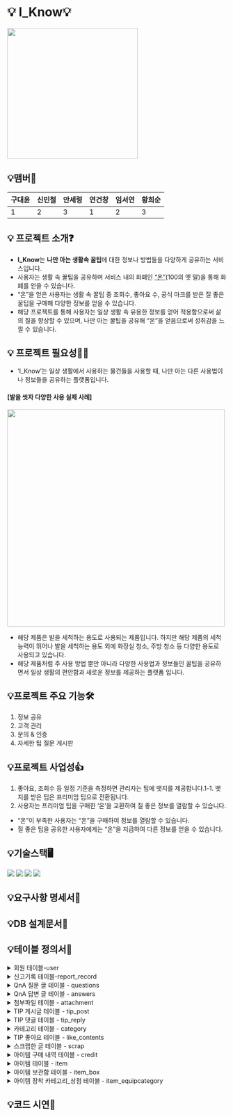 # 💡 I_Know💡
<img src="https://github.com/user-attachments/assets/bf3aba34-18b6-47da-a5fa-1626d6849db1" width="300" height="300">

## 💡맴버🥰
| 구대윤 | 신민철 | 안세령 | 연건창 | 임서연 | 황희순 |
| --- | --- | --- | --- | --- | --- |
| 1 | 2 | 3 | 1 | 2 | 3 |



## 💡 프로젝트 소개❓  
- **I_Know**는 **나만 아는 생활속 꿀팁**에 대한 정보나 방법들을 다양하게 공유하는 서비스입니다. 
- 사용자는 생활 속 꿀팁을 공유하며 서비스 내의 화폐인 <u>“온”</u>(100의 옛 말)을 통해 화폐를 얻을 수 있습니다. 
- “온”을 얻은 사용자는 생활 속 꿀팁 중 조회수, 좋아요 수, 공식 마크를 받은 질 좋은 꿀팁을 구매해 다양한 정보를 얻을 수 있습니다. 
- 해당 프로젝트를 통해 사용자는 일상 생활 속 유용한 정보를 얻어 적용함으로써 삶의 질을 향상할 수 있으며, 나만 아는 꿀팁을 공유해 “온”을 얻음으로써 성취감을 느낄 수 있습니다.

## 💡 프로젝트 필요성🙋‍♀️
- ‘I_Know’는 일상 생활에서 사용하는 물건들을 사용할 때, 나만 아는 다른 사용법이나 정보들을 공유하는 플랫폼입니다.

#### [발을 씻자 다양한 사용 실제 사례]
<img src="https://github.com/user-attachments/assets/61a72db0-9dcd-4a01-8fe3-3002e1540323" width="500" height="500">
    
- 해당 제품은 발을 세척하는 용도로 사용되는 제품입니다. 하지만 해당 제품의 세척 능력이 뛰어나 발을 세척하는 용도 외에 화장실 청소, 주방 청소 등 다양한 용도로 사용되고 있습니다. 
- 해당 제품처럼 주 사용 방법 뿐만 아니라 다양한 사용법과 정보들인 꿀팁을 공유하면서 일상 생활의 편안함과 새로운 정보를 제공하는 플랫폼 입니다.

## 💡프로젝트 주요 기능🛠
1. 정보 공유
2. 고객 관리
3. 문의 & 인증
4. 자세한 팁 질문 게시판

## 💡프로젝트 사업성👍
1. 좋아요, 조회수 등 일정 기준을 측정하면 관리자는 팁에 뱃지를 제공합니다.1-1. 뱃지를 받은 팁은 프리미엄 팁으로 전환됩니다.
2. 사용자는 프리미엄 팁을 구매한 ‘온’을 교환하여 질 좋은 정보를 열람할 수 있습니다.
- “온”이 부족한 사용자는 “온”을 구매하여 정보를 열람할 수 있습니다.
- 질 좋은 팁을 공유한 사용자에게는 “온”을 지급하여 다른 정보를 얻을 수 있습니다.
## 💡기술스택🖥️
<img src="https://img.shields.io/badge/MariaDB-003545?style=for-the-badge&logo=MariaDB&logoColor=white">
<img src="https://img.shields.io/badge/Ubuntu-E95420?style=for-the-badge&logo=Ubuntu&logoColor=white">
<img src="https://img.shields.io/badge/Github-181717?style=for-the-badge&logo=Github&logoColor=white">
<img src="https://img.shields.io/badge/Linux-FCC624?style=for-the-badge&logo=Linux&logoColor=black">


## 💡요구사항 명세서📕
## 💡DB 설계문서📗
## 💡테이블 정의서📘

<details><summary>회원 테이블-user
</summary>

- user_num: 회원의 고유한 번호 저장
- user_id: 회원의 아이디 저장
- user_email: 회원의 이메일 주소 저장
- user_interest: 회원의 관심사 저장
- user_birth: 회원의 생년월일 저장
- user_gender: 회원의 성별 정보 저장
- user_auth: 회원의 상태 정보 저장(정상, 정지)
- user_role: 회원의 권한 상태 정보(일반유저, 관리자)
- user_on: 회원의 온(화폐) 보유 정보
- user_reportcnt: 회원이 신고 당한 횟수 저장
- user_stopcnt: 회원의 정지 일 수 정보 저장(7일, 30일, 영구)

![회원테이블](https://github.com/user-attachments/assets/dd152258-2f53-4f8a-bbd8-ca8ce79534c5)

</details>

<details><summary>신고기록 테이블-report_record
</summary>

- report_num: 신고의 고유한 번호 저장
- report_user_num: 신고의 대상이 된 회원 번호 저장
- report_date: 신고한 날짜와 시간 저장
- report_content: 신고한 사유 저장
- user_num: 신고를 한 회원의 번호 저장
- question_num: 신고한 질문 글 번호 저장 (NULL 값 허용)
- answer_num: 신고한 답변글 번호 저장 (NULL 값 허용)
- tip_reply_num: 신고한 팁 게시글 댓글 번호 저장 (NULL 값 허용)
- tip_post_num: 신고한 팁 게시글 번호 저장 (NULL 값 허용)

![신고기록테이블](https://github.com/user-attachments/assets/460e3f7b-6d67-4051-8e57-f9a522437b81)
</details>

<details><summary>QnA 질문 글 테이블 - questions
</summary>

- question_num: 질문 글의 고유 번호 저장
- category_num: 질문 글의 카테고리 번호 저장
- user_num: 질문 글을 작성한 회원번호 저장
- question_title: 질문 글의 제목 저장
- question_content: 작성한 질문 글의 내용 저장
- create_date: 질문 글을 작성한 날짜와 시간 저장
- update_date: 질문 글을 수정한 날짜와 시간 저장
- on_count: 질문자가 내건 온(화폐)의 수 저장
- is_blinded: 질문 글의 신고로 인한 블라인드 여부 (true, false)

![QnA질문글테이블](https://github.com/user-attachments/assets/9fc4a985-25de-41a6-82bb-f38c8380db81)

</details>

<details><summary>QnA 답변 글 테이블 - answers
</summary>

- answer_num: 답변 글의 고유한 번호 저장
- user_num: 답변을 작성한 회원의 번호 저장
- question_num: 답변을 작성한 질문 글의 번호 저장
- answer_content: 답변 글의 내용 저장
- create_date: 답변 글을 작성한 날짜와 시간 저장
- update_date: 답변 글을 수정한 날짜와 시간 저장
- is_chosen: 질문자의 답변 글 채택 여부 저장
- is_blinded: 답변 글의 신고로 인한 블라인드 여부 (true, false)

![QnA답변글테이블](https://github.com/user-attachments/assets/cbf8f22c-5287-4e9a-ac16-03c29278cf2f)

</details>
<details><summary>첨부파일 테이블 - attachment
</summary>

- file_id: 첨부한 파일의 고유 번호 저장
- question_num: 파일이 첨부 된 질문 글 번호 저장
- answer_num: 파일이 첨부 된 답변 글 번호 저장
- tip_post_num: 파일이 첨부된 팁 게시글 번호 저장
- tip_reply_num: 파일이 첨부된 팁 게시글 댓글 번호 저장
- file_name: 첨부된 파일이 이름 저장
- file_size: 첨부된 파일의 크기 저장

![첨부파일테이블](https://github.com/user-attachments/assets/1022d457-bd38-4c0a-ac2b-52a835304c24)

</details>
<details><summary>TIP 게시글 테이블 - tip_post
</summary>

- tip_post_num: 작성한 팁 게시글의 고유한 번호 저장
- category_num: 팁 게시글의 카테고리 번호 저장
- user_num: 팁 게시글을 작성한 회원번호 저장
- tip_post_title: 팁 게시글의 제목 저장
- tip_post_content: 팁 게시글의 내용 저장
- create_date: 팁 게시글 작성 날짜와 시간 저장
- update_date: 팁 게시글 수정 날짜와 시간 저장
- is_blinded: 작성한 팁 게시글의 신고로 인한 블라인드 여부 (true, false)
- view_count: 팁 게시글의 조회수 저장

![tip게시글테이블](https://github.com/user-attachments/assets/18a65a94-f90c-44d0-b44c-24ecd78b9306)
</details>
<details><summary>TIP 댓글 테이블 - tip_reply
</summary>

- tip_reply_num: 팁 게시글 댓글의 고유 번호 저장
- user_num: 팁 게시글에 대한 댓글을 작성한 회원 번호 저장
- tip_post_num: 팁 댓글을 작성한 TIP 게시글 번호 저장
- tip_reply_content: 팁 게시글 댓글 내용 저장
- create_date: 댓글을 작성한 날짜와 시간 저장
- update_date: 댓글을 수정한 날짜와 시간 저장

![tip댓글테이블](https://github.com/user-attachments/assets/0c3ecc82-a8d5-4887-bc1e-f4b0c7c57512)

</details>
<details><summary>카테고리 테이블 - category
</summary>

- category_num: 카테고리의 고유 번호 저장
- category_name: 카테고리의 이름 저장

![카테고리테이블](https://github.com/user-attachments/assets/be6e7215-8c84-4df8-ab72-845538e9e0b6)

</details>
<details><summary>TIP 좋아요 테이블 - like_contents
</summary>

- likes_num: 좋아요의 고유한 번호 저장
- user_num: 좋아요를 한 회원의 번호 저장
- tip_reply_num: 좋아요를 한 팁 게시글 댓글의 번호 저장
- tip_post_num: 좋아요를 한 게시글의 번호 저장
- create_date: 좋아요를 한 날짜와 시간 저장

![tip좋아요테이블](https://github.com/user-attachments/assets/df759c8b-4a68-4582-b291-0edd5f3e191f)

</details>
<details><summary>스크랩한 글 테이블 - scrap
</summary>

- scrap_num: 스크랩 한 글의 고유 번호 저장
- tip_post_num: 스트랩한 게시글 번호 저장
- user_num: 스크랩을 한 회원 번호 저장
- scrap_date: 스크랩 한 날짜와 시간 저장

![스크랩한글테이블](https://github.com/user-attachments/assets/3f2f0ed7-f719-4ddc-bdfc-324e315de509)

</details>
<details><summary>아이템 구매 내역 테이블 - credit
</summary>

- buy_num: 구매의 고유 번호 저장
- user_num: 구매한 회원 번호 저장
- item_num: 구매한 아이템 코드 저장
- on_use: 아이템을 구매하는데 사용한 온(화폐)의 수 저장


![아이템구매내역테이블](https://github.com/user-attachments/assets/fce3436a-c4dc-4bf4-9e23-c9705ae5ec8b)

</details>
<details><summary>아이템 테이블 - item
</summary>

- item_num: 아이템의 고유 번호(코드) 저장
- category_num: 아이템이 속한 카테고리 번호 저장
- item_name: 아이템의 이름 정보 저장
- item_price: 아이템의 가격 정보 저장

![아이템테이블](https://github.com/user-attachments/assets/818ad544-cac1-4a43-a496-d80102aec5f7)

</details>
<details><summary>아이템 보관함 테이블 - item_box
</summary>

- user_num: 아이템 보관함을 가지고 있는 회원 번호 저장
- item_num: 아이템 보관함에 저장된 아이템 번호(코드) 저장
- item_equip: 아이템의 장착 유무 정보 저장

![아이템보관함테이블](https://github.com/user-attachments/assets/d707039b-b089-437a-b38c-914af69d4b99)

</details>

<details><summary>아이템 장착 카테고리_상점 테이블 - item_equipcategory
</summary>

- category_num: 카테고리 고유 번호(코드) 저장
- category_clothes: 아이템의 착용 위치 저장

![아이템장착카테고리](https://github.com/user-attachments/assets/8254e793-7ea6-4736-af78-6bc395c7fea9)

</details>

## 💡코드 시연📖




